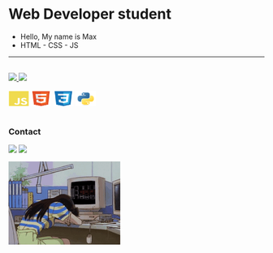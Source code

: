 # Web Developer student 
- Hello, My name is Max
-   HTML - CSS - JS
<p align="left">

<hr>



</p>
 <div style="display: inline_block"><br>
   <a href="https://github.com/MaxRadke">
   <img height="180em" src="https://github-readme-stats.vercel.app/api?username=MaxRadke&show_icons=true&theme=dark&include_all_commits=true&count_private=true"/>
   <img height="180em" src="https://github-readme-stats.vercel.app/api/top-langs/?username=MaxRadke&layout=compact&langs_count=6&theme=dark"/>
   </a>
 </div>
<div style="display: inline_block"><br>
  <img align="center" alt="Js" height="30" width="40" src="https://raw.githubusercontent.com/devicons/devicon/master/icons/javascript/javascript-plain.svg">
  <img align="center" alt="HTML" height="30" width="40" src="https://raw.githubusercontent.com/devicons/devicon/master/icons/html5/html5-original.svg">
  <img align="center" alt="CSS" height="30" width="40" src="https://raw.githubusercontent.com/devicons/devicon/master/icons/css3/css3-original.svg">
  <img align="center" alt="Python" height="30" width="40" src="https://raw.githubusercontent.com/devicons/devicon/master/icons/python/python-original.svg">
</div>
 
 <br>
 
  ### Contact

<div> 
 
  <a href="https://www.youtube.com/channel/UCZGxNNk0AO0i2baPnvbzpGQ" target="_blank"><img src="https://img.shields.io/badge/YouTube-FF0000?style=for-the-badge&logo=youtube&logoColor=white" target="_blank"></a>
  <a href="https://twitter.com/MaxRadkeDev" target="_blank"><img src="https://img.shields.io/badge/Twitter-1DA1F2?style=for-the-badge&logo=twitter&logoColor=white" target="_blank"></a>
  
  ![Gif](tis100-sad.gif) 

</div>
